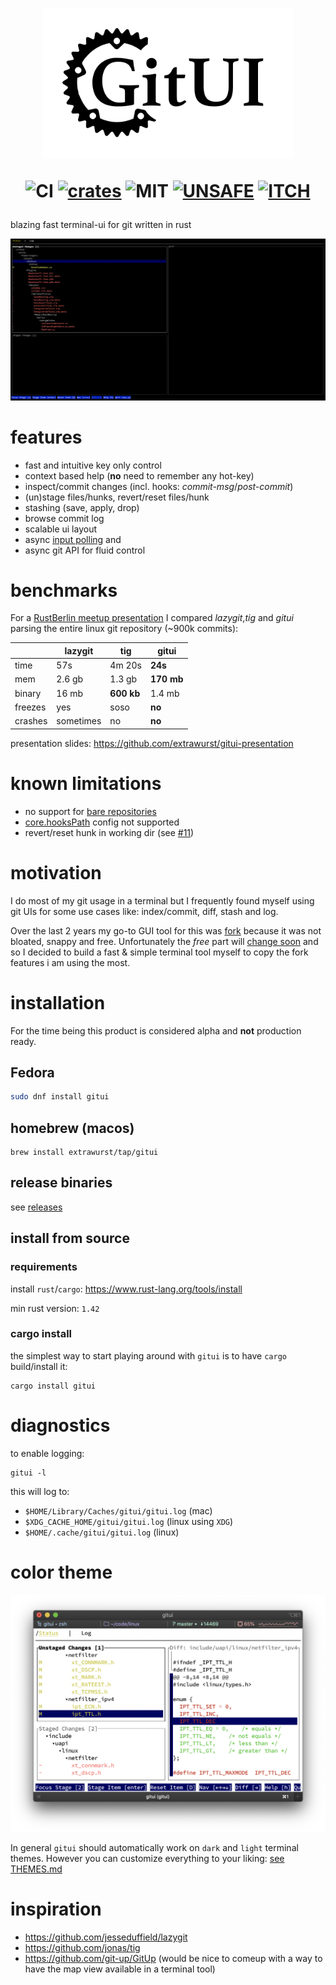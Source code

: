 <h1 align="center">
<img width="400px" src="assets/logo.png" />

![CI][s0] [![crates][s1]][l1] ![MIT][s2] [![UNSAFE][s3]][l3] [![ITCH][s4]][l4]
</h1>

[s0]: https://github.com/extrawurst/gitui/workflows/CI/badge.svg
[s1]: https://img.shields.io/crates/v/gitui.svg
[l1]: https://crates.io/crates/gitui
[s2]: https://img.shields.io/badge/license-MIT-blue.svg
[s3]: https://img.shields.io/badge/unsafe-forbidden-success.svg
[l3]: https://github.com/rust-secure-code/safety-dance/
[s4]: https://img.shields.io/badge/itch.io-ok-green
[l4]: https://extrawurst.itch.io/gitui

blazing fast terminal-ui for git written in rust

![](assets/demo.gif)

# features

* fast and intuitive key only control
* context based help (**no** need to remember any hot-key)
* inspect/commit changes (incl. hooks: *commit-msg*/*post-commit*)
* (un)stage files/hunks, revert/reset files/hunk
* stashing (save, apply, drop)
* browse commit log
* scalable ui layout
* async [input polling](assets/perf_compare.jpg) and 
* async git API for fluid control

# benchmarks

For a [RustBerlin meetup presentation](https://youtu.be/rpilJV-eIVw?t=5334) I compared *lazygit*,*tig* and *gitui* parsing the entire linux git repository (~900k commits):

||lazygit|tig|**gitui**|
|--|--|--|--|
|time| 57s | 4m 20s |**24s**
| mem |2.6 gb|1.3 gb| **170 mb** 
| binary | 16 mb | **600 kb** | 1.4 mb
| freezes  | yes | soso | **no** 
| crashes  | sometimes | no | **no** 

presentation slides: https://github.com/extrawurst/gitui-presentation

# known limitations

* no support for [bare repositories](https://git-scm.com/book/en/v2/Git-on-the-Server-Getting-Git-on-a-Server)
* [core.hooksPath](https://git-scm.com/docs/githooks) config not supported
* revert/reset hunk in working dir (see [#11](https://github.com/extrawurst/gitui/issues/11))

# motivation

I do most of my git usage in a terminal but I frequently found myself using git UIs for some use cases like: index/commit, diff, stash and log.

Over the last 2 years my go-to GUI tool for this was [fork](https://git-fork.com) because it was not bloated, snappy and free. Unfortunately the *free* part will [change soon](https://github.com/ForkIssues/TrackerWin/issues/571) and so I decided to build a fast & simple terminal tool myself to copy the fork features i am using the most.

# installation

For the time being this product is considered alpha and **not** production ready.

## Fedora

```sh
sudo dnf install gitui
```

## homebrew (macos)

```
brew install extrawurst/tap/gitui
```

## release binaries

see [releases](https://github.com/extrawurst/gitui/releases)

## install from source

### requirements

install `rust`/`cargo`: https://www.rust-lang.org/tools/install

min rust version: `1.42`

### cargo install

the simplest way to start playing around with `gitui` is to have `cargo` build/install it:

```
cargo install gitui
```

# diagnostics

to enable logging:
```
gitui -l
```

this will log to:
* `$HOME/Library/Caches/gitui/gitui.log` (mac)
* `$XDG_CACHE_HOME/gitui/gitui.log` (linux using `XDG`) 
* `$HOME/.cache/gitui/gitui.log` (linux)

# color theme

![](assets/light-theme.png)

In general `gitui` should automatically work on `dark` and `light` terminal themes.
However you can customize everything to your liking: [see THEMES.md](THEMES.md)

# inspiration

* https://github.com/jesseduffield/lazygit
* https://github.com/jonas/tig
* https://github.com/git-up/GitUp (would be nice to comeup with a way to have the map view available in a terminal tool)
